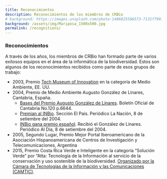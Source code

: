 ```yaml
---
title: Reconocimientos
description: Reconocimientos de los miembros de CRBio
# background: https://images.unsplash.com/photo-1486825586573-7131f7991bdd?auto=format&w=2000
background: /assets/img/Mariposa_1500x500.jpg
permalink: /recognitions/
---
```


### Reconocimientos
A través de los años, los miembros de CRBio han formado parte de varios exitosos equipos en el área de la informática de la biodiversidad.  Estos son algunos de los reconocimientos recibidos como parte de esos grupos de trabajo:

- 2003, Premio [Tech Museum of Innovation](www.techmuseum.org) en la categoría de Medio Ambiente, EE. UU.
- 2004, Premio de Medio Ambiente Augusto González de Linares, Cantabria, España.
  - [Bases del Premio Augusto González de Linares](https://boc.cantabria.es/bocesc/verAnuncioAtion.do?idAnuBlob=67716). Boletín Oficial de Cantabria No.120 p.6644. 
  - [Premian al INBio](https://www.nacion.com/archivo/premian-al-inbio/G2WSZHF6VJGSBGAL3GZYEQ4AOU/story/). Sección El Pais. Periódico La Nación, 8 de setiembre del 2004.
  - [INBio gana premio español](http://wvw.aldia.cr/ad_ee/2004/septiembre/08/sociedad6.html). Recibió el González de Linares. Periódico Al Dia, 8 de setiembre del 2004.
- 2005, Segundo Lugar, Premio Mejor Portal Iberoamericano de la Asociación Hispanoamericana de Centros de Investigación y Telecomunicaciones, Argentina
- 2015, Premio Costa Rica Verde e Inteligente en la categoría “Solución Verde” por “Atta: Tecnología de la Información al servicio de la conservación y uso sostenible de la biodiversidad. [Organizado por la Cámara de Tecnologías de la Información y las Comunicaciones (CAMTIC)](https://www.camtic.org/uncategorized/camtic-premio-a-lo-mejor-del-sector-de-tecnologias-digitales-del-pais/).
